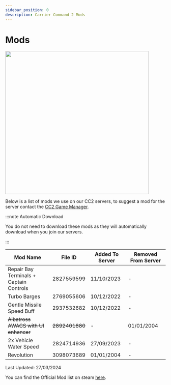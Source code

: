 ```yaml
---
sidebar_position: 0
description: Carrier Command 2 Mods
---
```


# Mods

<div class="flex-vcenter mb-1">
<img src="https://cdn.cloudflare.steamstatic.com/steam/apps/1489630/header_alt_assets_4.jpg" width="450px"/>
</div>

Below is a list of mods we use on our CC2 servers, to suggest a mod for the server contact the <a href="https://trickys.gg/staffteam">CC2 Game Manager</a>.

:::note Automatic Download

You do not need to download these mods as they will automatically download when you join our servers.

:::

| Mod Name                                | File ID      | Added To Server | Removed From Server |
|-----------------------------------------|--------------|-----------------|---------------------|
| Repair Bay Terminals + Captain Controls | 2827559599   | 11/10/2023      | -                  |
| Turbo Barges                            | 2769055606   | 10/12/2022      | -          |
| Gentle Missile Speed Buff               | 2937532682   | 10/12/2022      | -           |
| ~~Albatross AWACS with UI enhancer~~    | ~~2892401880~~   | -               | 01/01/2004         |
| 2x Vehicle Water Speed                  | 2824714936   | 27/09/2023      | -          |
| Revolution                              | 3098073689   | 01/01/2004      | -          |

Last Updated: 27/03/2024

You can find the Official Mod list on steam <a href="https://steamcommunity.com/sharedfiles/filedetails/?id=3116548031">here</a>.